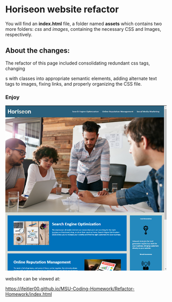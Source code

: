 # Horiseon website refactor

You will find an **index.html** file, a folder named **assets** which contains two more folders: *css* and *images*, containing the necessary CSS and Images, respectively.

## About the changes:
The refactor of this page included consolidating redundant css tags, changing <div>s with classes into appropriate semantic elements, adding alternate text tags to images, fixing links, and properly organizing the CSS file.

### Enjoy

![Screenshot of current build](./assets/images/Screenshot.png?raw=true "Screenshot of website")

website can be viewed at:

https://jfeitler00.github.io/MSU-Coding-Homework/Refactor-Homework/index.html